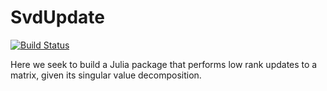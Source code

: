 # SvdUpdate

[![Build Status](https://github.com/eewing1/SvdUpdate.jl/actions/workflows/CI.yml/badge.svg?branch=master)](https://github.com/eewing1/SvdUpdate.jl/actions/workflows/CI.yml?query=branch%3Amaster)

Here we seek to build a Julia package that performs low rank updates to a matrix, given its singular value decomposition.
